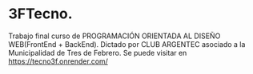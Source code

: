 # 3FTecno.
Trabajo final curso de PROGRAMACIÓN ORIENTADA AL DISEÑO WEB(FrontEnd + BackEnd).
Dictado por CLUB ARGENTEC asociado a la Municipalidad de Tres de Febrero.
Se puede visitar en https://tecno3f.onrender.com/
